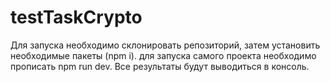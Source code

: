 # testTaskCrypto

Для запуска необходимо склонировать репозиторий, затем установить необходимые пакеты (npm i). для запуска самого проекта необходимо прописать npm run dev. 
Все результаты будут выводиться в консоль.
